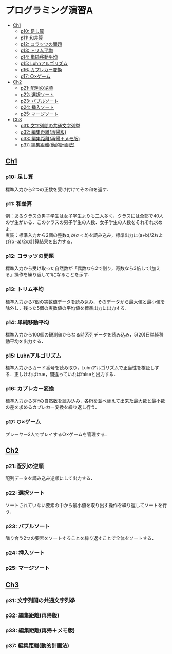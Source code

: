 # プログラミング演習A

- [Ch1](#ch1)
  - [p10: 足し算](#p10-足し算)
  - [p11: 和差算](#p11-和差算)
  - [p12: コラッツの問題](#p12-コラッツの問題)
  - [p13: トリム平均](#p13-トリム平均)
  - [p14: 単純移動平均](#p14-単純移動平均)
  - [p15: Luhnアルゴリズム](#p15-luhnアルゴリズム)
  - [p16: カプレカー変換](#p16-カプレカー変換)
  - [p17: ○×ゲーム](#p17-ゲーム)
- [Ch2](#ch2)
  - [p21: 配列の逆順](#p21-配列の逆順)
  - [p22: 選択ソート](#p22-選択ソート)
  - [p23: バブルソート](#p23-バブルソート)
  - [p24: 挿入ソート](#p24-挿入ソート)
  - [p25: マージソート](#p25-マージソート)
- [Ch3](#ch3)
  - [p31: 文字列間の共通文字列挙](#p31-文字列間の共通文字列挙)
  - [p32: 編集距離(再帰版)](#p32-編集距離再帰版)
  - [p33: 編集距離(再帰＋メモ版)](#p33-編集距離再帰メモ版)
  - [p37: 編集距離(動的計画法)](#p37-編集距離動的計画法)

## [Ch1](/Ch1/)
### p10: 足し算
標準入力から2つの正数を受け付けてその和を返す．

### p11: 和差算
例：あるクラスの男子学生は女子学生よりも二人多く，クラスには全部で40人の学生がいる．このクラスの男子学生の人数．女子学生の人数をそれぞれ求めよ．  
実装：標準入力から2個の整数$a,b(a<b)$を読み込み，標準出力に(a+b)/2および(b−a)/2の計算結果を出力する．

### p12: コラッツの問題
標準入力から受け取った自然数が「偶数なら2で割り，奇数なら3倍して1加える」操作を繰り返して1になることを示す．

### p13: トリム平均
標準入力から7個の実数値データを読み込み，そのデータから最大値と最小値を除外し，残った5個の実数値の平均値を標準出力に出力する．

### p14: 単純移動平均
標準入力から100個の観測値からなる時系列データを読み込み，5(20)日単純移動平均を出力する．

### p15: Luhnアルゴリズム
標準入力からカード番号を読み取り，Luhnアルゴリズムで正当性を検証しする．正しければtrue，間違っていればfalseと出力する．

### p16: カプレカー変換
標準入力から3桁の自然数を読み込み，各桁を並べ替えて出来た最大数と最小数の差を求めるカプレカー変換を繰り返し行う．

### p17: ○×ゲーム
プレーヤー2人でプレイする○×ゲームを管理する．


## [Ch2](/Ch2/)
### p21: 配列の逆順
配列データを読み込み逆順にして出力する．

### p22: 選択ソート
ソートされていない要素の中から最小値を取り出す操作を繰り返してソートを行う．

### p23: バブルソート
隣り合う2つの要素をソートすることを繰り返すことで全体をソートする．

### p24: 挿入ソート

### p25: マージソート

## [Ch3](/Ch3/)
### p31: 文字列間の共通文字列挙

### p32: 編集距離(再帰版)

### p33: 編集距離(再帰＋メモ版)

### p37: 編集距離(動的計画法)